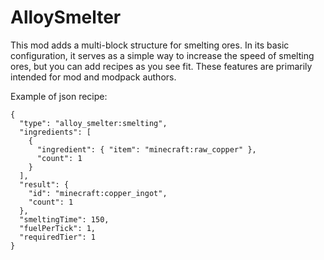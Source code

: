 # AlloySmelter

This mod adds a multi-block structure for smelting ores. In its basic configuration, it serves as a simple way to increase the speed of smelting ores, but you can add recipes as you see fit. These features are primarily intended for mod and modpack authors.

Example of json recipe:
```
{
  "type": "alloy_smelter:smelting",
  "ingredients": [
    {
      "ingredient": { "item": "minecraft:raw_copper" },
      "count": 1
    }
  ],
  "result": {
    "id": "minecraft:copper_ingot",
    "count": 1
  },
  "smeltingTime": 150,
  "fuelPerTick": 1,
  "requiredTier": 1
}
```
